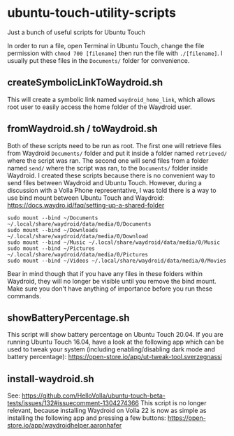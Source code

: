 # ubuntu-touch-utility-scripts
Just a bunch of useful scripts for Ubuntu Touch

In order to run a file, open Terminal in Ubuntu Touch, change the file permission with `chmod 700 [filename]` then run the file with `./[filename]`.
I usually put these files in the `Documents/` folder for convenience.

## createSymbolicLinkToWaydroid.sh
This will create a symbolic link named `waydroid_home_link`, which allows root user to easily access the home folder of the Waydroid user.

## fromWaydroid.sh / toWaydroid.sh
Both of these scripts need to be run as root. The first one will retrieve files from Waydroid `Documents/` folder and put it inside a folder named `retrieved/` where the script was ran. The second one will send files from a folder named `send/` where the script was ran, to the `Documents/` folder inside Waydroid.
I created these scripts because there is no convenient way to send files between Waydroid and Ubuntu Touch. However, during a discussion with a Volla Phone representative, I was told there is a way to use bind mount between Ubuntu Touch and Waydroid: https://docs.waydro.id/faq/setting-up-a-shared-folder

```
sudo mount --bind ~/Documents ~/.local/share/waydroid/data/media/0/Documents 
sudo mount --bind ~/Downloads ~/.local/share/waydroid/data/media/0/Download 
sudo mount --bind ~/Music ~/.local/share/waydroid/data/media/0/Music 
sudo mount --bind ~/Pictures ~/.local/share/waydroid/data/media/0/Pictures 
sudo mount --bind ~/Videos ~/.local/share/waydroid/data/media/0/Movies
```

Bear in mind though that if you have any files in these folders within Waydroid, they will no longer be visible until you remove the bind mount. Make sure you don't have anything of importance before you run these commands.

## showBatteryPercentage.sh
This script will show battery percentage on Ubuntu Touch 20.04. If you are running Ubuntu Touch 16.04, have a look at the following app which can be used to tweak your system (including enabling/disabling dark mode and battery percentage): https://open-store.io/app/ut-tweak-tool.sverzegnassi

## install-waydroid.sh
See: https://github.com/HelloVolla/ubuntu-touch-beta-tests/issues/132#issuecomment-1304274366
This script is no longer relevant, because installing Waydroid on Volla 22 is now as simple as installing the following app and pressing a few buttons: https://open-store.io/app/waydroidhelper.aaronhafer
